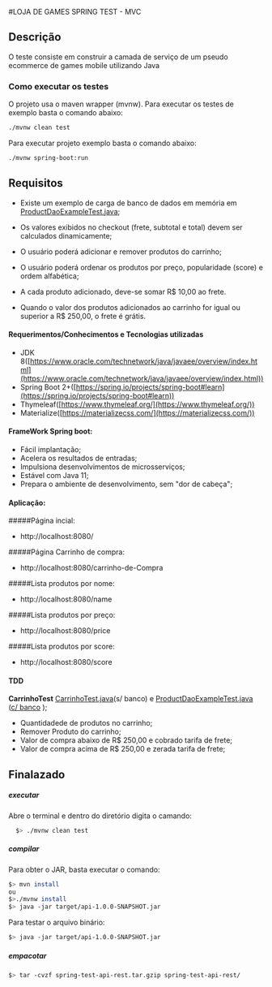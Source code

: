 #LOJA DE GAMES SPRING TEST - MVC


## Descrição

  O teste consiste em construir a camada de serviço de um pseudo ecommerce de games mobile utilizando Java

### Como executar os testes
  
  O projeto usa o maven wrapper (mvnw).
  Para executar os testes de exemplo basta o comando abaixo:
  
  ```sh
  ./mvnw clean test
  ```
  
  Para executar projeto exemplo basta o comando abaixo:
 
  ```sh
  ./mvnw spring-boot:run
  ```

## Requisitos

  - Existe um exemplo de carga de banco de dados em memória em [ProductDaoExampleTest.java](./src/test/java/br/com/supera/api/models/ProductDaoExampleTest.java);
  
  - Os valores exibidos no checkout (frete, subtotal e total) devem ser calculados dinamicamente;
  
  - O usuário poderá adicionar e remover produtos do carrinho;
  
  - O usuário poderá ordenar os produtos por preço, popularidade (score) e ordem alfabética;
  
  - A cada produto adicionado, deve-se somar R$ 10,00 ao frete.

  - Quando o valor dos produtos adicionados ao carrinho for igual ou superior a R$ 250,00, o frete é grátis.


#### Requerimentos/Conhecimentos e Tecnologias utilizadas

  - JDK 8([https://www.oracle.com/technetwork/java/javaee/overview/index.html](https://www.oracle.com/technetwork/java/javaee/overview/index.html))
  - Spring Boot 2+([https://spring.io/projects/spring-boot#learn](https://spring.io/projects/spring-boot#learn))
  - Thymeleaf([https://www.thymeleaf.org/](https://www.thymeleaf.org/))
  - Materialize([https://materializecss.com/](https://materializecss.com/))
  
  
####  FrameWork Spring boot:
-  Fácil implantação;
-  Acelera os resultados de entradas;
-  Impulsiona desenvolvimentos de microsserviços;
-  Estável com Java 11;
-  Prepara o ambiente de desenvolvimento, sem "dor de cabeça"; 
 
  
####  Aplicação:
#####Página incial:
* http://localhost:8080/

#####Página Carrinho de compra:
* http://localhost:8080/carrinho-de-Compra

#####Lista produtos por nome:
* http://localhost:8080/name

#####Lista produtos por preço:
* http://localhost:8080/price

#####Lista produtos por score:
* http://localhost:8080/score

  
#### TDD
__CarrinhoTest__  [CarrinhoTest.java](./src/test/java/br/com/supera/api/models/ProductDaoExampleTest.java)(s/ banco) e [ProductDaoExampleTest.java](./src/test/java/br/com/supera/api/models/ProductDaoExampleTest.java) ([c/ banco](./src/test/resources/datasets/products.yml) ); 
  -  Quantidadede de produtos no carrinho;
  -	 Remover Produto do carrinho;
  -	 Valor de compra abaixo de R$ 250,00 e cobrado tarifa de frete;
  -	 Valor de compra acima de R$ 250,00 e zerada tarifa de frete;

 
	
  
## Finalazado
##### executar
Abre o terminal e dentro do diretório digita o camando:

  ```sh
	$> ./mvnw clean test
  ```
   
##### compilar
Para obter o JAR, basta executar o comando:
   
   ```sh
  $> mvn install 
  ou 
  $>./mvnw install
  $> java -jar target/api-1.0.0-SNAPSHOT.jar
  ```
 
 Para testar o arquivo binário: 
 
   ```sh
  $> java -jar target/api-1.0.0-SNAPSHOT.jar
  ```
 
##### empacotar 

   ```sh
  $> tar -cvzf spring-test-api-rest.tar.gzip spring-test-api-rest/
  ```

